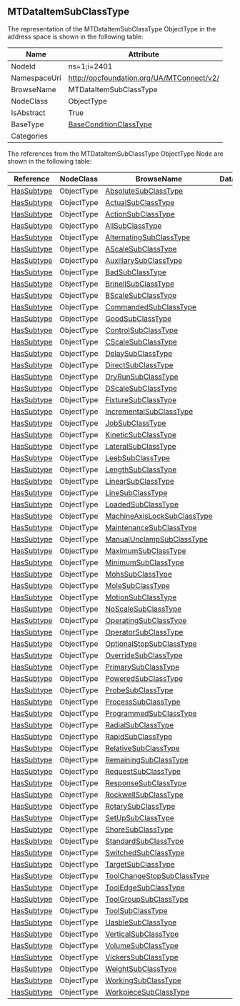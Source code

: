 <!-- objecttype -->
## MTDataItemSubClassType
  
<!-- end of text -->
The representation of the MTDataItemSubClassType ObjectType in the address space is shown in the following table:  

|Name|Attribute|
|---|---|
|NodeId|ns=1;i=2401|
|NamespaceUri|http://opcfoundation.org/UA/MTConnect/v2/|
|BrowseName|MTDataItemSubClassType|
|NodeClass|ObjectType|
|IsAbstract|True|
|BaseType|[BaseConditionClassType](../../../Core/ObjectTypes/BaseConditionClassType/readme.md)|
|Categories||

The references from the MTDataItemSubClassType ObjectType Node are shown in the following table:  

|Reference|NodeClass|BrowseName|DataType|TypeDefinition|ModellingRule|
|---|---|---|---|---|---|
|[HasSubtype](../../../Core/ReferenceTypes/HasSubtype/readme.md)|ObjectType|[AbsoluteSubClassType](#AbsoluteSubClassType)||||
|[HasSubtype](../../../Core/ReferenceTypes/HasSubtype/readme.md)|ObjectType|[ActualSubClassType](#ActualSubClassType)||||
|[HasSubtype](../../../Core/ReferenceTypes/HasSubtype/readme.md)|ObjectType|[ActionSubClassType](#ActionSubClassType)||||
|[HasSubtype](../../../Core/ReferenceTypes/HasSubtype/readme.md)|ObjectType|[AllSubClassType](#AllSubClassType)||||
|[HasSubtype](../../../Core/ReferenceTypes/HasSubtype/readme.md)|ObjectType|[AlternatingSubClassType](#AlternatingSubClassType)||||
|[HasSubtype](../../../Core/ReferenceTypes/HasSubtype/readme.md)|ObjectType|[AScaleSubClassType](#AScaleSubClassType)||||
|[HasSubtype](../../../Core/ReferenceTypes/HasSubtype/readme.md)|ObjectType|[AuxiliarySubClassType](#AuxiliarySubClassType)||||
|[HasSubtype](../../../Core/ReferenceTypes/HasSubtype/readme.md)|ObjectType|[BadSubClassType](#BadSubClassType)||||
|[HasSubtype](../../../Core/ReferenceTypes/HasSubtype/readme.md)|ObjectType|[BrinellSubClassType](#BrinellSubClassType)||||
|[HasSubtype](../../../Core/ReferenceTypes/HasSubtype/readme.md)|ObjectType|[BScaleSubClassType](#BScaleSubClassType)||||
|[HasSubtype](../../../Core/ReferenceTypes/HasSubtype/readme.md)|ObjectType|[CommandedSubClassType](#CommandedSubClassType)||||
|[HasSubtype](../../../Core/ReferenceTypes/HasSubtype/readme.md)|ObjectType|[GoodSubClassType](#GoodSubClassType)||||
|[HasSubtype](../../../Core/ReferenceTypes/HasSubtype/readme.md)|ObjectType|[ControlSubClassType](#ControlSubClassType)||||
|[HasSubtype](../../../Core/ReferenceTypes/HasSubtype/readme.md)|ObjectType|[CScaleSubClassType](#CScaleSubClassType)||||
|[HasSubtype](../../../Core/ReferenceTypes/HasSubtype/readme.md)|ObjectType|[DelaySubClassType](#DelaySubClassType)||||
|[HasSubtype](../../../Core/ReferenceTypes/HasSubtype/readme.md)|ObjectType|[DirectSubClassType](#DirectSubClassType)||||
|[HasSubtype](../../../Core/ReferenceTypes/HasSubtype/readme.md)|ObjectType|[DryRunSubClassType](#DryRunSubClassType)||||
|[HasSubtype](../../../Core/ReferenceTypes/HasSubtype/readme.md)|ObjectType|[DScaleSubClassType](#DScaleSubClassType)||||
|[HasSubtype](../../../Core/ReferenceTypes/HasSubtype/readme.md)|ObjectType|[FixtureSubClassType](#FixtureSubClassType)||||
|[HasSubtype](../../../Core/ReferenceTypes/HasSubtype/readme.md)|ObjectType|[IncrementalSubClassType](#IncrementalSubClassType)||||
|[HasSubtype](../../../Core/ReferenceTypes/HasSubtype/readme.md)|ObjectType|[JobSubClassType](#JobSubClassType)||||
|[HasSubtype](../../../Core/ReferenceTypes/HasSubtype/readme.md)|ObjectType|[KineticSubClassType](#KineticSubClassType)||||
|[HasSubtype](../../../Core/ReferenceTypes/HasSubtype/readme.md)|ObjectType|[LateralSubClassType](#LateralSubClassType)||||
|[HasSubtype](../../../Core/ReferenceTypes/HasSubtype/readme.md)|ObjectType|[LeebSubClassType](#LeebSubClassType)||||
|[HasSubtype](../../../Core/ReferenceTypes/HasSubtype/readme.md)|ObjectType|[LengthSubClassType](#LengthSubClassType)||||
|[HasSubtype](../../../Core/ReferenceTypes/HasSubtype/readme.md)|ObjectType|[LinearSubClassType](#LinearSubClassType)||||
|[HasSubtype](../../../Core/ReferenceTypes/HasSubtype/readme.md)|ObjectType|[LineSubClassType](#LineSubClassType)||||
|[HasSubtype](../../../Core/ReferenceTypes/HasSubtype/readme.md)|ObjectType|[LoadedSubClassType](#LoadedSubClassType)||||
|[HasSubtype](../../../Core/ReferenceTypes/HasSubtype/readme.md)|ObjectType|[MachineAxisLockSubClassType](#MachineAxisLockSubClassType)||||
|[HasSubtype](../../../Core/ReferenceTypes/HasSubtype/readme.md)|ObjectType|[MaintenanceSubClassType](#MaintenanceSubClassType)||||
|[HasSubtype](../../../Core/ReferenceTypes/HasSubtype/readme.md)|ObjectType|[ManualUnclampSubClassType](#ManualUnclampSubClassType)||||
|[HasSubtype](../../../Core/ReferenceTypes/HasSubtype/readme.md)|ObjectType|[MaximumSubClassType](#MaximumSubClassType)||||
|[HasSubtype](../../../Core/ReferenceTypes/HasSubtype/readme.md)|ObjectType|[MinimumSubClassType](#MinimumSubClassType)||||
|[HasSubtype](../../../Core/ReferenceTypes/HasSubtype/readme.md)|ObjectType|[MohsSubClassType](#MohsSubClassType)||||
|[HasSubtype](../../../Core/ReferenceTypes/HasSubtype/readme.md)|ObjectType|[MoleSubClassType](#MoleSubClassType)||||
|[HasSubtype](../../../Core/ReferenceTypes/HasSubtype/readme.md)|ObjectType|[MotionSubClassType](#MotionSubClassType)||||
|[HasSubtype](../../../Core/ReferenceTypes/HasSubtype/readme.md)|ObjectType|[NoScaleSubClassType](#NoScaleSubClassType)||||
|[HasSubtype](../../../Core/ReferenceTypes/HasSubtype/readme.md)|ObjectType|[OperatingSubClassType](#OperatingSubClassType)||||
|[HasSubtype](../../../Core/ReferenceTypes/HasSubtype/readme.md)|ObjectType|[OperatorSubClassType](#OperatorSubClassType)||||
|[HasSubtype](../../../Core/ReferenceTypes/HasSubtype/readme.md)|ObjectType|[OptionalStopSubClassType](#OptionalStopSubClassType)||||
|[HasSubtype](../../../Core/ReferenceTypes/HasSubtype/readme.md)|ObjectType|[OverrideSubClassType](#OverrideSubClassType)||||
|[HasSubtype](../../../Core/ReferenceTypes/HasSubtype/readme.md)|ObjectType|[PrimarySubClassType](#PrimarySubClassType)||||
|[HasSubtype](../../../Core/ReferenceTypes/HasSubtype/readme.md)|ObjectType|[PoweredSubClassType](#PoweredSubClassType)||||
|[HasSubtype](../../../Core/ReferenceTypes/HasSubtype/readme.md)|ObjectType|[ProbeSubClassType](#ProbeSubClassType)||||
|[HasSubtype](../../../Core/ReferenceTypes/HasSubtype/readme.md)|ObjectType|[ProcessSubClassType](#ProcessSubClassType)||||
|[HasSubtype](../../../Core/ReferenceTypes/HasSubtype/readme.md)|ObjectType|[ProgrammedSubClassType](#ProgrammedSubClassType)||||
|[HasSubtype](../../../Core/ReferenceTypes/HasSubtype/readme.md)|ObjectType|[RadialSubClassType](#RadialSubClassType)||||
|[HasSubtype](../../../Core/ReferenceTypes/HasSubtype/readme.md)|ObjectType|[RapidSubClassType](#RapidSubClassType)||||
|[HasSubtype](../../../Core/ReferenceTypes/HasSubtype/readme.md)|ObjectType|[RelativeSubClassType](#RelativeSubClassType)||||
|[HasSubtype](../../../Core/ReferenceTypes/HasSubtype/readme.md)|ObjectType|[RemainingSubClassType](#RemainingSubClassType)||||
|[HasSubtype](../../../Core/ReferenceTypes/HasSubtype/readme.md)|ObjectType|[RequestSubClassType](#RequestSubClassType)||||
|[HasSubtype](../../../Core/ReferenceTypes/HasSubtype/readme.md)|ObjectType|[ResponseSubClassType](#ResponseSubClassType)||||
|[HasSubtype](../../../Core/ReferenceTypes/HasSubtype/readme.md)|ObjectType|[RockwellSubClassType](#RockwellSubClassType)||||
|[HasSubtype](../../../Core/ReferenceTypes/HasSubtype/readme.md)|ObjectType|[RotarySubClassType](#RotarySubClassType)||||
|[HasSubtype](../../../Core/ReferenceTypes/HasSubtype/readme.md)|ObjectType|[SetUpSubClassType](#SetUpSubClassType)||||
|[HasSubtype](../../../Core/ReferenceTypes/HasSubtype/readme.md)|ObjectType|[ShoreSubClassType](#ShoreSubClassType)||||
|[HasSubtype](../../../Core/ReferenceTypes/HasSubtype/readme.md)|ObjectType|[StandardSubClassType](#StandardSubClassType)||||
|[HasSubtype](../../../Core/ReferenceTypes/HasSubtype/readme.md)|ObjectType|[SwitchedSubClassType](#SwitchedSubClassType)||||
|[HasSubtype](../../../Core/ReferenceTypes/HasSubtype/readme.md)|ObjectType|[TargetSubClassType](#TargetSubClassType)||||
|[HasSubtype](../../../Core/ReferenceTypes/HasSubtype/readme.md)|ObjectType|[ToolChangeStopSubClassType](#ToolChangeStopSubClassType)||||
|[HasSubtype](../../../Core/ReferenceTypes/HasSubtype/readme.md)|ObjectType|[ToolEdgeSubClassType](#ToolEdgeSubClassType)||||
|[HasSubtype](../../../Core/ReferenceTypes/HasSubtype/readme.md)|ObjectType|[ToolGroupSubClassType](#ToolGroupSubClassType)||||
|[HasSubtype](../../../Core/ReferenceTypes/HasSubtype/readme.md)|ObjectType|[ToolSubClassType](#ToolSubClassType)||||
|[HasSubtype](../../../Core/ReferenceTypes/HasSubtype/readme.md)|ObjectType|[UasbleSubClassType](#UasbleSubClassType)||||
|[HasSubtype](../../../Core/ReferenceTypes/HasSubtype/readme.md)|ObjectType|[VerticalSubClassType](#VerticalSubClassType)||||
|[HasSubtype](../../../Core/ReferenceTypes/HasSubtype/readme.md)|ObjectType|[VolumeSubClassType](#VolumeSubClassType)||||
|[HasSubtype](../../../Core/ReferenceTypes/HasSubtype/readme.md)|ObjectType|[VickersSubClassType](#VickersSubClassType)||||
|[HasSubtype](../../../Core/ReferenceTypes/HasSubtype/readme.md)|ObjectType|[WeightSubClassType](#WeightSubClassType)||||
|[HasSubtype](../../../Core/ReferenceTypes/HasSubtype/readme.md)|ObjectType|[WorkingSubClassType](#WorkingSubClassType)||||
|[HasSubtype](../../../Core/ReferenceTypes/HasSubtype/readme.md)|ObjectType|[WorkpieceSubClassType](#WorkpieceSubClassType)||||


